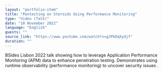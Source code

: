 ```yaml
---
layout: "portfolio-item"
title: "Pentesting on Steroids Using Performance Monitoring"
type: "Video (Talk)"
date: "10 November 2022"
language: "English"
guests: ""
source_link: "https://www.youtube.com/watch?v=gJPkOqXydjY"
duration: ""
---
```


BSides Lisbon 2022 talk showing how to leverage Application Performance Monitoring (APM) data to enhance penetration testing. Demonstrates using runtime observability (performance monitoring) to uncover security issues .
